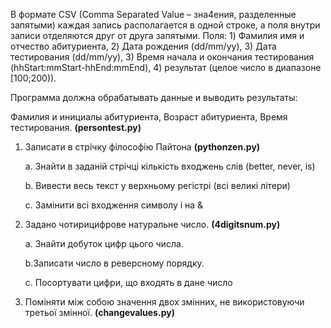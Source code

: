 В формате CSV (Comma Separated Value – зна4ения, разделенные запятыми) каждая запись располагается в одной строке, а поля внутри записи отделяются друг от друга запятыми. 
Поля: 1) Фамилия имя и отчество абитуриента, 2) Дата рождения (dd/mm/yy), 3) Дата тестирования (dd/mm/yy), 3) Время начала и окончания тестирования (hhStart:mmStart-hhEnd:mmEnd), 4) результат (целое число в диапазоне [100;200)).

Программа должна обрабатывать данные и выводить результаты:

Фамилия и инициалы абитуриента, Возраст абитуриента, Время тестирования. 
**(persontest.py)**



1. Записати в стрічку філософію Пайтона **(pythonzen.py)**
 
   a. Знайти в заданій стрічці кількість входжень слів (better, never, is)
 
   b. Вивести весь текст у верхньому регістрі (всі великі літери)
 
   c. Замінити всі входження символу i на &
   
2. Задано чотирицифрове натуральне число. **(4digitsnum.py)**

   a. Знайти добуток цифр цього числа.

   b.Записати число в реверсному порядку.

   c. Посортувати цифри, що входять в дане число
    
3. Поміняти між собою значення двох змінних, не використовуючи третьої змінної. **(changevalues.py)**
